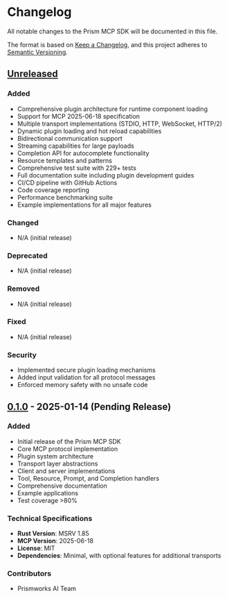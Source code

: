 # Changelog

All notable changes to the Prism MCP SDK will be documented in this file.

The format is based on [Keep a Changelog](https://keepachangelog.com/en/1.1.0/),
and this project adheres to [Semantic Versioning](https://semver.org/spec/v2.0.0.html).

## [Unreleased]

### Added
- Comprehensive plugin architecture for runtime component loading
- Support for MCP 2025-06-18 specification
- Multiple transport implementations (STDIO, HTTP, WebSocket, HTTP/2)
- Dynamic plugin loading and hot reload capabilities
- Bidirectional communication support
- Streaming capabilities for large payloads
- Completion API for autocomplete functionality
- Resource templates and patterns
- Comprehensive test suite with 229+ tests
- Full documentation suite including plugin development guides
- CI/CD pipeline with GitHub Actions
- Code coverage reporting
- Performance benchmarking suite
- Example implementations for all major features

### Changed
- N/A (initial release)

### Deprecated
- N/A (initial release)

### Removed
- N/A (initial release)

### Fixed
- N/A (initial release)

### Security
- Implemented secure plugin loading mechanisms
- Added input validation for all protocol messages
- Enforced memory safety with no unsafe code

## [0.1.0] - 2025-01-14 (Pending Release)

### Added
- Initial release of the Prism MCP SDK
- Core MCP protocol implementation
- Plugin system architecture
- Transport layer abstractions
- Client and server implementations
- Tool, Resource, Prompt, and Completion handlers
- Comprehensive documentation
- Example applications
- Test coverage >80%

### Technical Specifications
- **Rust Version**: MSRV 1.85
- **MCP Version**: 2025-06-18
- **License**: MIT
- **Dependencies**: Minimal, with optional features for additional transports

### Contributors
- Prismworks AI Team

[Unreleased]: https://github.com/prismworks-ai/prism-mcp-rs/compare/v0.1.0...HEAD
[0.1.0]: https://github.com/prismworks-ai/prism-mcp-rs/releases/tag/v0.1.0